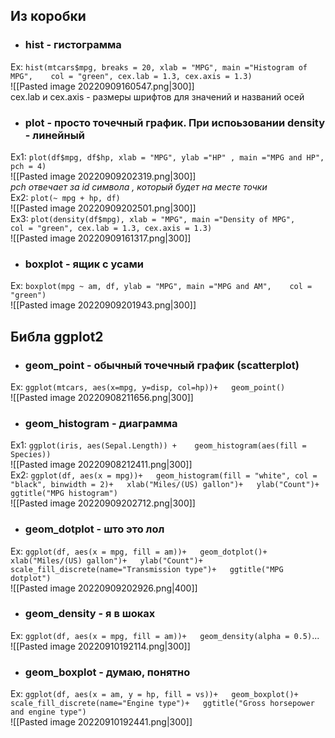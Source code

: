 ## Из коробки  
- ### **hist** - гистограмма   
Ex: ```hist(mtcars$mpg, breaks = 20, xlab = "MPG", main ="Histogram of MPG",   
     col = "green", cex.lab = 1.3, cex.axis = 1.3)```    
     ![[Pasted image 20220909160547.png|300]]    
	 cex.lab и cex.axis - размеры шрифтов для значений и названий осей    
- ### **plot** - просто точечный график. При испоьзовании density - линейный    
Ex1: ```plot(df$mpg, df$hp, xlab = "MPG", ylab ="HP" , main ="MPG and HP", pch = 4)```    
![[Pasted image 20220909202319.png|300]]  
*pch отвечает за id символа , который будет на месте точки*  
Ex2: `plot(~ mpg + hp, df)`  
![[Pasted image 20220909202501.png|300]]  
Ex3: ```plot(density(df$mpg), xlab = "MPG", main ="Density of MPG",   
     col = "green", cex.lab = 1.3, cex.axis = 1.3)```  
	![[Pasted image 20220909161317.png|300]]   
- ### **boxplot** - ящик с усами  
Ex: ```boxplot(mpg ~ am, df, ylab = "MPG", main ="MPG and AM",   
        col = "green")```  
![[Pasted image 20220909201943.png|300]]  
  
## Библа ggplot2  
- ### **geom_point** - обычный точечный график (scatterplot)  
Ex: ```ggplot(mtcars, aes(x=mpg, y=disp, col=hp))+  
  geom_point()```  
  ![[Pasted image 20220908211656.png|300]]  
- ### **geom_histogram** - диаграмма  
Ex1: ```ggplot(iris, aes(Sepal.Length)) +   
  geom_histogram(aes(fill = Species))```  
![[Pasted image 20220908212411.png|300]]  
Ex2: ```ggplot(df, aes(x = mpg))+  
  geom_histogram(fill = "white", col = "black", binwidth = 2)+  
  xlab("Miles/(US) gallon")+  
  ylab("Count")+  
  ggtitle("MPG histogram")```  
  ![[Pasted image 20220909202712.png|300]]  
- ### **geom_dotplot** -  што это лол  
Ex: ```ggplot(df, aes(x = mpg, fill = am))+  
  geom_dotplot()+  
  xlab("Miles/(US) gallon")+  
  ylab("Count")+  
  scale_fill_discrete(name="Transmission type")+  
  ggtitle("MPG dotplot")```  
  ![[Pasted image 20220909202926.png|400]]  
- ### **geom_density** - я в шоках   
Ex: ```ggplot(df, aes(x = mpg, fill = am))+  
  geom_density(alpha = 0.5)```...  
  ![[Pasted image 20220910192114.png|300]]  
- ### **geom_boxplot** - думаю, понятно  
Ex: ```ggplot(df, aes(x = am, y = hp, fill = vs))+  
  geom_boxplot()+  
  scale_fill_discrete(name="Engine type")+  
  ggtitle("Gross horsepower and engine type")```  
  ![[Pasted image 20220910192441.png|300]]  
  